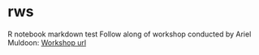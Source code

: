 # rws
R notebook markdown test
Follow along of workshop conducted by Ariel Muldoon:
[Workshop url](https://ariel.rbind.io/workshop/rmarkdown/)
